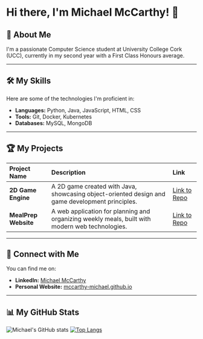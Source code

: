 # Hi there, I'm Michael McCarthy! 👋

## 🚀 About Me

I'm a passionate Computer Science student at University College Cork (UCC), currently in my second year with a First Class Honours average.

---

## 🛠️ My Skills

Here are some of the technologies I'm proficient in:

-   **Languages:** Python, Java, JavaScript, HTML, CSS
-   **Tools:** Git, Docker, Kubernetes
-   **Databases:** MySQL, MongoDB

---

## 🏆 My Projects

| Project Name | Description | Link |
| :--- | :--- | :--- |
| **2D Game Engine** | A 2D game created with Java, showcasing object-oriented design and game development principles. | [Link to Repo](https://github.com/mccarthy-michael/2D-Game) |
| **MealPrep Website** | A web application for planning and organizing weekly meals, built with modern web technologies. | [Link to Repo](https://github.com/mccarthy-michael/MealPrep-Website) |

---

## 🔗 Connect with Me

You can find me on:

-   **LinkedIn:** [Michael McCarthy](https://www.linkedin.com/in/michael-mccarthy-8028a2328/)
-   **Personal Website:** [mccarthy-michael.github.io](https://mccarthy-michael.github.io)

---

## 📊 My GitHub Stats

![Michael's GitHub stats](https://github-readme-stats.vercel.app/api?username=mccarthy-michael&show_icons=true&theme=radical)
[![Top Langs](https://github-readme-stats.vercel.app/api/top-langs/?username=mccarthy-michael&layout=compact&theme=radical)](https://github.com/anuraghazra/github-readme-stats)
